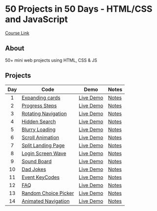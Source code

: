 # 50 Projects in 50 Days - HTML/CSS and JavaScript

[Course Link](https://www.udemy.com/course/50-projects-50-days/)

## About

50+ mini web projects using HTML, CSS & JS

## Projects

| Day | Code                                                                         | Demo                                                    | Notes                     |
| :-: | ---------------------------------------------------------------------------- | ------------------------------------------------------- | ------------------------- |
|  1  | [Expanding cards](https://github.com/younissm/50_days/tree/main/day_01)      | [Live Demo](https://younissm.github.io/50_days/day_01/) | [Notes](/day_01/NOTES.md) |
|  2  | [Progress Steps](https://github.com/younissm/50_days/tree/main/day_02)       | [Live Demo](https://younissm.github.io/50_days/day_02/) | [Notes](/day_02/NOTES.md) |
|  3  | [Rotating Navigation](https://github.com/younissm/50_days/tree/main/day_03)  | [Live Demo](https://younissm.github.io/50_days/day_03/) | [Notes](/day_03/NOTES.md) |
|  4  | [Hidden Search](https://github.com/younissm/50_days/tree/main/day_04)        | [Live Demo](https://younissm.github.io/50_days/day_04/) | [Notes](/day_04/NOTES.md) |
|  5  | [Blurry Loading](https://github.com/younissm/50_days/tree/main/day_05)       | [Live Demo](https://younissm.github.io/50_days/day_05/) | [Notes](/day_05/NOTES.md) |
|  6  | [Scroll Animation](https://github.com/younissm/50_days/tree/main/day_06)     | [Live Demo](https://younissm.github.io/50_days/day_06/) | [Notes](/day_06/NOTES.md) |
|  7  | [Split Landing Page](https://github.com/younissm/50_days/tree/main/day_07)   | [Live Demo](https://younissm.github.io/50_days/day_07/) | [Notes](/day_07/NOTES.md) |
|  8  | [Login Screen Wave](https://github.com/younissm/50_days/tree/main/day_08)    | [Live Demo](https://younissm.github.io/50_days/day_08/) | [Notes](/day_08/NOTES.md) |
|  9  | [Sound Board](https://github.com/younissm/50_days/tree/main/day_09)          | [Live Demo](https://younissm.github.io/50_days/day_09/) | [Notes](/day_09/NOTES.md) |
| 10  | [Dad Jokes](https://github.com/younissm/50_days/tree/main/day_10)            | [Live Demo](https://younissm.github.io/50_days/day_10/) | [Notes](/day_10/NOTES.md) |
| 11  | [Event KeyCodes](https://github.com/younissm/50_days/tree/main/day_11)       | [Live Demo](https://younissm.github.io/50_days/day_11/) | [Notes](/day_11/NOTES.md) |
| 12  | [FAQ](https://github.com/younissm/50_days/tree/main/day_12)                  | [Live Demo](https://younissm.github.io/50_days/day_12/) | [Notes](/day_12/NOTES.md) |
| 13  | [Random Choice Picker](https://github.com/younissm/50_days/tree/main/day_13) | [Live Demo](https://younissm.github.io/50_days/day_13/) | [Notes](/day_13/NOTES.md) |
| 14  | [Animated Navigation](https://github.com/younissm/50_days/tree/main/day_14)  | [Live Demo](https://younissm.github.io/50_days/day_14/) | [Notes](/day_14/NOTES.md) |

